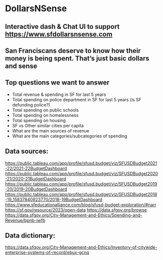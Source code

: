# DollarsNSense

## Interactive dash & Chat UI to support https://www.sfdollarsnsense.com 

## San Franciscans deserve to know how their money is being spent. That’s just basic dollars and sense

## Top questions we want to answer 
- Total revenue & spending in SF for last 5 years 
- Total spending on police department in SF for last 5 years (is SF defunding police?)
- Total spending on public schools
- Total spending on homelessness
- Total spending on housing
- SF vs Other similar cities per capita 
- What are the main sources of revenue
- What are the main categories/subcategories of spending

## Data sources: 
https://public.tableau.com/app/profile/sfusd.budget/viz/SFUSDBudget2021-22/2021-22BudgetDashboard
https://public.tableau.com/app/profile/sfusd.budget/viz/SFUSDBudget2020-21/2020-21BudgetDashboard
https://public.tableau.com/app/profile/sfusd.budget/viz/SFUSDBudget2019-20/2019-20BudgetDashboard
https://public.tableau.com/app/profile/sfusd.budget/viz/SFUSDBudget2018-19_15837840923770/2018-19BudgetDashboard
https://www.sfeducationalliance.com/blog/sfusd-budget-exploration/#narr
https://sf.gov/resource/2023/open-data
https://data.sfgov.org/browse
https://data.sfgov.org/City-Management-and-Ethics/Spending-and-Revenue/bpnb-jwfb

## Data dictionary: 
https://data.sfgov.org/City-Management-and-Ethics/Inventory-of-citywide-enterprise-systems-of-record/ebux-gcnq
